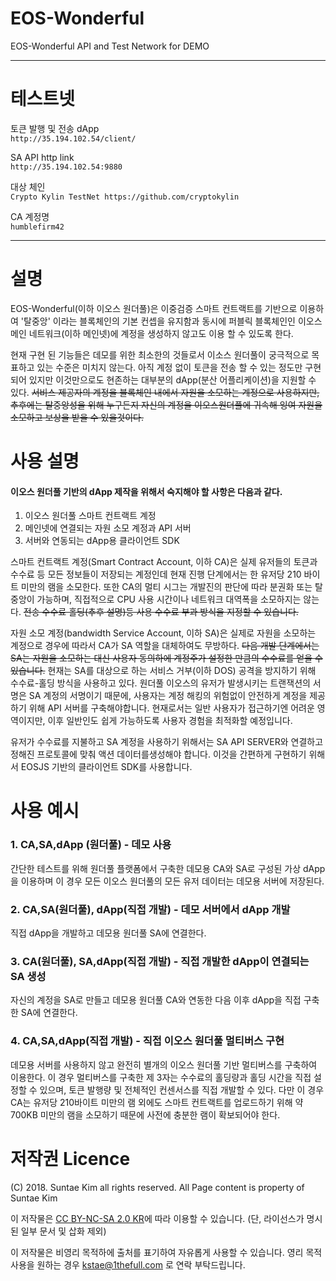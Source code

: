 # EOS-Wonderful
EOS-Wonderful API and Test Network for DEMO
- - -
# 테스트넷
토큰 발행 및 전송 dApp  
```http://35.194.102.54/client/```  

SA API http link  
```http://35.194.102.54:9880```  

대상 체인  
```Crypto Kylin TestNet https://github.com/cryptokylin```  

CA 계정명  
```humblefirm42```  
- - -
# 설명 
EOS-Wonderful(이하 이오스 원더풀)은 이중검증 스마트 컨트랙트를 기반으로 이용하여 '탈중앙' 이라는 블록체인의 기본 컨셉을 유지함과 동시에 퍼블릭 블록체인인 이오스 메인 네트워크(이하 메인넷)에 계정을 생성하지 않고도 이용 할 수 있도록 한다.

현재 구현 된 기능들은 데모를 위한 최소한의 것들로서 이소스 원더풀이 궁극적으로 목표하고 있는 수준은 미치지 않는다. 아직 계정 없이 토큰을 전송 할 수 있는 정도만 구현되어 있지만 이것만으로도 현존하는 대부분의 dApp(분산 어플리케이션)을 지원할 수 있다. ~~서비스 제공자의 계정을 블록체인 내에서 자원을 소모하는 계정으로 사용하지만, 추후에는 탈중앙성을 위해 누구든지 자신의 계정을 이오스원더풀에 귀속해 잉여 자원을 소모하고 보상을 받을 수 있을것이다.~~

# 사용 설명
#### 이오스 원더풀 기반의 dApp 제작을 위해서 숙지해야 할 사항은 다음과 같다.
1. 이오스 원더풀 스마트 컨트랙트 계정
2. 메인넷에 연결되는 자원 소모 계정과 API 서버
3. 서버와 연동되는 dApp용 클라이언트 SDK

스마트 컨트랙트 계정(Smart Contract Account, 이하 CA)은 실제 유저들의 토큰과 수수료 등 모든 정보들이 저장되는 계정인데 현재 진행 단계에서는 한 유저당 210 바이트 미만의 램을 소모한다. 또한 CA의 멀티 시그는 개발진의 판단에 따라 분권화 또는 탈중앙이 가능하며, 직접적으로 CPU 사용 시간이나 네트워크 대역폭을 소모하지는 않는다. ~~전송 수수료 홀딩(추후 설명)등 사용 수수료 부과 방식을 지정할 수 있습니다.~~

자원 소모 계정(bandwidth Service Account, 이하 SA)은 실제로 자원을 소모하는 계정으로 경우에 따라서 CA가 SA 역할을 대체하여도 무방하다. ~~다음 개발 단계에서는 SA는 자원을 소모하는 대신 사용자 동의하에 계정주가 설정한 만큼의 수수료를 얻을 수 있습니다.~~ 현재는 SA를 대상으로 하는 서비스 거부(이하 DOS) 공격을 방지하기 위해 수수료-홀딩 방식을 사용하고 있다. 원더풀 이오스의 유저가 발생시키는 트랜잭션의 서명은 SA 계정의 서명이기 때문에, 사용자는 계정 해킹의 위험없이 안전하게 계정을 제공하기 위해 API 서버를 구축해야합니다. 현재로서는 일반 사용자가 접근하기엔 어려운 영역이지만, 이후 일반인도 쉽게 가능하도록 사용자 경험을 최적화할 예정입니다.

유저가 수수료를 지불하고 SA 계정을 사용하기 위해서는 SA API SERVER와 연결하고 정해진 프로토콜에 맞춰 액션 데이터를생성해야 합니다. 이것을 간편하게 구현하기 위해서 EOSJS 기반의 클라이언트 SDK를 사용합니다.

# 사용 예시
### 1. CA,SA,dApp (원더풀) - 데모 사용
간단한 테스트를 위해 원더풀 플랫폼에서 구축한 데모용 CA와 SA로 구성된 가상 dApp을 이용하며 이 경우 모든 이오스 원더풀의 모든 유저 데이터는 데모용 서버에 저장된다.
### 2. CA,SA(원더풀), dApp(직접 개발) - 데모 서버에서 dApp 개발
직접 dApp을 개발하고 데모용 원더풀 SA에 연결한다.
### 3. CA(원더풀), SA,dApp(직접 개발) - 직접 개발한 dApp이 연결되는 SA 생성
자신의 계정을 SA로 만들고 데모용 원더풀 CA와 연동한 다음 이후 dApp을 직접 구축한 SA에 연결한다.
### 4. CA,SA,dApp(직접 개발) - 직접 이오스 원더풀 멀티버스 구현
데모용 서버를 사용하지 않고 완전히 별개의 이오스 원더풀 기반 멀티버스를 구축하여 이용한다. 이 경우 멀티버스를 구축한 제 3자는 수수료의 홀딩량과 홀딩 시간을 직접 설정할 수 있으며, 토큰 발행량 및 전체적인 컨센서스를 직접 개발할 수 있다. 다만 이 경우 CA는 유저당 210바이트 미만의 램 외에도 스마트 컨트랙트를 업로드하기 위해 약 700KB 미만의 램을 소모하기 때문에 사전에 충분한 램이 확보되어야 한다.

# 

# 저작권 Licence
(C) 2018. Suntae Kim all rights reserved. All Page content is property of Suntae Kim

이 저작물은 [CC BY-NC-SA 2.0 KR](https://creativecommons.org/licenses/by-nc-sa/2.0/kr/)에 따라 이용할 수 있습니다. (단, 라이선스가 명시된 일부 문서 및 삽화 제외)

이 저작물은 비영리 목적하에 출처를 표기하여 자유롭게 사용할 수 있습니다. 영리 목적 사용을 원하는 경우 kstae@1thefull.com 로 연락 부탁드립니다.
